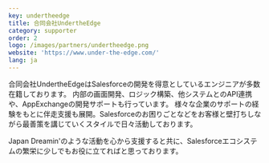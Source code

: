 ```yaml
---
key: undertheedge
title: 合同会社UndertheEdge
category: supporter
order: 2
logo: /images/partners/undertheedge.png
website: 'https://www.under-the-edge.com/'
lang: ja
---
```

合同会社UndertheEdgeはSalesforceの開発を得意としているエンジニアが多数在籍しております。
内部の画面開発、ロジック構築、他システムとのAPI連携や、AppExchangeの開発サポートも行っています。
様々な企業のサポートの経験をもとに伴走支援も展開。Salesforceのお困りごとなどをお客様と壁打ちしながら最善策を講じていくスタイルで日々活動しております。

Japan Dreamin'のような活動を心から支援すると共に、Salesforceエコシステムの繁栄に少しでもお役に立てればと思っております。